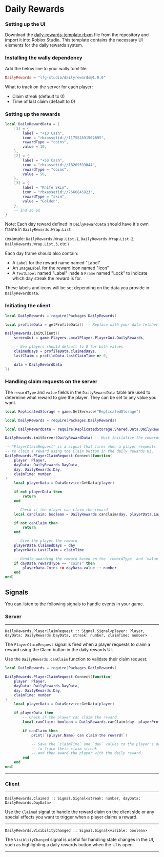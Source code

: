 # Daily Rewards

### Setting up the UI
Download the [daily-rewards-template.rbxm](https://github.com/Looking-Fresh-Games/DailyRewards/blob/main/daily-rewards-template.rbxm) file from the repository and import it into Roblox Studio.
This template contains the necessary UI elements for the daily rewards system.

### Installing the wally dependency
Add the below line to your wally.toml file
```toml
DailyRewards = "lfg-studio/dailyrewards@1.0.0"
```

What to track on the server for each player:
- Claim streak (default to 0)
- Time of last claim (default to 0)

### Setting up the rewards
```lua
local DailyRewardData = {
	[1] = {
		label = "+10 Cash",
		icon = "rbxassetid://117582891502895",
		rewardType = "coins",
		value = 10,
	},
	[2] = {
		label = "+50 Cash",
		icon = "rbxassetid://18209599044",
		rewardType = "coins",
		value = 50,
	},
	[3] = {
		label = "Knife Skin",
		icon = "rbxassetid://7660845823",
		rewardType = "skin",
		value = "Golden",
	},
	-- and so on
}
```

Note: Each day reward defined in `DailyRewardData` should have it's own frame in `DailyRewards.Wrap.List`

(example: `DailyRewards.Wrap.List.1`, `DailyRewards.Wrap.List.2`, `DailyRewards.Wrap.List.3`, etc.)

Each day frame should also contain:
- A `Label` for the reward name named "Label"
- An `ImageLabel` for the reward icon named "Icon"
- A `TextLabel` named "Label" insde a `Frame` named "Lock" to indicate which day streak the reward is for.

These labels and icons will be set depending on the data you provide in `DailyRewardData`.

### Initiating the client
```lua
local DailyRewards = require(Packages.DailyRewards)

local profileData = getProfileData() -- Replace with your data fetcher

DailyRewards.initClient({
	screenGui = game.Players.LocalPlayer.PlayerGui.DailyRewards,

	-- New players should default to 0 for both values
	claimedDays = profileData.claimedDays,
	lastClaim = profileData.lastClaimTime or 0,

	data = DailyRewardData
})
```

### Handling claim requests on the server
The `rewardType` and `value` fields in the `DailyRewardData` table are used to determine what reward to give the player.
They can be set to any value you want.

```lua
local ReplicatedStorage = game:GetService("ReplicatedStorage")

local DailyRewards = require(Packages.DailyRewards)

local DailyRewardData = require(ReplicatedStorage.Shared.Data.DailyRewardData)

DailyRewards.initServer(DailyRewardData) -- Must initialize the rewards system by passing the reward data

-- "PlayerClaimRequest" is a signal that fires when a player requests
-- to claim a reward using the Claim button in the daily rewards UI.
DailyRewards.PlayerClaimRequest:Connect(function(
	player: Player,
	dayData: DailyRewards.DayData,
	day: DailyRewards.Day,
	claimTime: number
)
	local playerData = DataService:GetData(player)

	if not playerData then
		return
	end

	-- Check if the player can claim the reward
	local canClaim: boolean = DailyRewards.canClaim(day, playerData.LastClaim, playerData.ClaimedDays)

	if not canClaim then
		return
	end

	-- Give the player the reward
	playerData.ClaimedDays = day
	playerData.LastClaim = claimTime

	-- Handle awarding the reward based on the `rewardType` and `value` fields
	if dayData.rewardType == "coins" then
		playerData.Coins += dayData.value :: number
	end
end)
```

## Signals
You can listen to the following signals to handle events in your game.

### Server

---
`DailyRewards.PlayerClaimRequest :: Signal.Signal<player: Player, dayData: DailyRewards.DayData, streak: number, claimTime: number>`

The `PlayerClaimRequest` signal is fired when a player requests to claim a reward using the Claim button in the daily rewards UI.

Use the `DailyRewards.canClaim` function to validate their claim request.

```lua
local DailyRewards = require(Packages.DailyRewards)

DailyRewards.PlayerClaimRequest:Connect(function(
	player: Player,
	dayData: DailyRewards.DayData,
	day: DailyRewards.Day,
	claimTime: number
)
	local playerData = DataService:GetData(player)

	if playerData then
		-- Check if the player can claim the reward
		local canClaim: boolean = DailyRewards.canClaim(day, playerProfile.lastClaimTime, playerProfile.claimedDays)

		if canClaim then
			print(`{player.Name} can claim the reward!`)

			-- Save the `claimTime` and `day` values to the player's data
			-- to track their claim streak
			-- and then award the player with the daily reward
		end
	end
end)
```

---

### Client

---

`DailyRewards.Claimed :: Signal.Signal<streak: number, dayData: DailyRewards.DayData>`

Use the `Claimed` signal to handle the reward claim on the client side or any special effects you want to trigger when a player claims a reward.

---

`DailyRewards.VisibilityChanged :: Signal.Signal<visible: boolean>`

The `VisiblityChanged` signal is useful for handling state changes in the UI, such as highlighting a daily rewards button when the UI is open.

---
